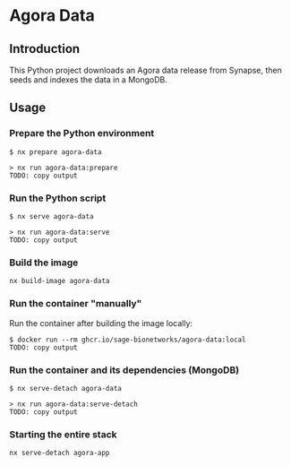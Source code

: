 # Agora Data

## Introduction

This Python project downloads an Agora data release from Synapse, then seeds and indexes the data in a MongoDB.

## Usage

### Prepare the Python environment

```
$ nx prepare agora-data

> nx run agora-data:prepare
TODO: copy output
```

### Run the Python script

```
$ nx serve agora-data

> nx run agora-data:serve
TODO: copy output
```

### Build the image

```
nx build-image agora-data
```

### Run the container "manually"

Run the container after building the image locally:

```
$ docker run --rm ghcr.io/sage-bionetworks/agora-data:local
TODO: copy output
```

### Run the container and its dependencies (MongoDB)

```
$ nx serve-detach agora-data

> nx run agora-data:serve-detach
TODO: copy output
```

### Starting the entire stack

```
nx serve-detach agora-app
```